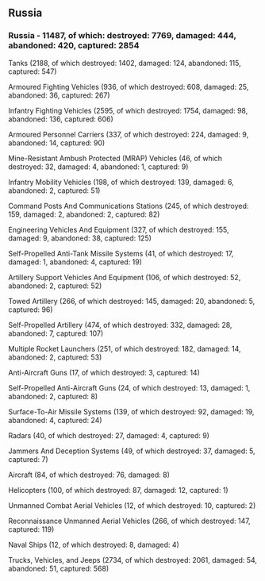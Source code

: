 
 
 ## Russia
 
 ### Russia - 11487, of which: destroyed: 7769, damaged: 444, abandoned: 420, captured: 2854

 

 

 Tanks (2188, of which destroyed: 1402, damaged: 124, abandoned: 115, captured: 547)

 Armoured Fighting Vehicles (936, of which destroyed: 608, damaged: 25, abandoned: 36, captured: 267)

 Infantry Fighting Vehicles (2595, of which destroyed: 1754, damaged: 98, abandoned: 136, captured: 606)

 Armoured Personnel Carriers (337, of which destroyed: 224, damaged: 9, abandoned: 14, captured: 90)

 Mine-Resistant Ambush Protected (MRAP) Vehicles (46, of which destroyed: 32, damaged: 4, abandoned: 1, captured: 9)

 Infantry Mobility Vehicles (198, of which destroyed: 139, damaged: 6, abandoned: 2, captured: 51)

 Command Posts And Communications Stations (245, of which destroyed: 159, damaged: 2, abandoned: 2, captured: 82)

 Engineering Vehicles And Equipment (327, of which destroyed: 155, damaged: 9, abandoned: 38, captured: 125)

 Self-Propelled Anti-Tank Missile Systems (41, of which destroyed: 17, damaged: 1, abandoned: 4, captured: 19)

 Artillery Support Vehicles And Equipment (106, of which destroyed: 52, abandoned: 2, captured: 52)

 Towed Artillery (266, of which destroyed: 145, damaged: 20, abandoned: 5, captured: 96)

 Self-Propelled Artillery (474, of which destroyed: 332, damaged: 28, abandoned: 7, captured: 107)

 Multiple Rocket Launchers (251, of which destroyed: 182, damaged: 14, abandoned: 2, captured: 53)

 Anti-Aircraft Guns (17, of which destroyed: 3, captured: 14)

 Self-Propelled Anti-Aircraft Guns (24, of which destroyed: 13, damaged: 1, abandoned: 2, captured: 8)

 Surface-To-Air Missile Systems (139, of which destroyed: 92, damaged: 19, abandoned: 4, captured: 24)

 Radars (40, of which destroyed: 27, damaged: 4, captured: 9)

 Jammers And Deception Systems (49, of which destroyed: 37, damaged: 5, captured: 7)

 Aircraft (84, of which destroyed: 76, damaged: 8)

 Helicopters (100, of which destroyed: 87, damaged: 12, captured: 1)

 Unmanned Combat Aerial Vehicles (12, of which destroyed: 10, captured: 2)

 Reconnaissance Unmanned Aerial Vehicles (266, of which destroyed: 147, captured: 119)

 Naval Ships (12, of which destroyed: 8, damaged: 4)

 Trucks, Vehicles, and Jeeps (2734, of which destroyed: 2061, damaged: 54, abandoned: 51, captured: 568)

